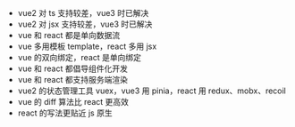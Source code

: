 - vue2 对 ts 支持较差，vue3 时已解决
- vue2 对 jsx 支持较差，vue3 时已解决
- vue 和 react 都是单向数据流
- vue 多用模板 template，react 多用 jsx
- vue 的双向绑定，react 是单向绑定
- vue 和 react 都倡导组件化开发
- vue 和 react 都支持服务端渲染
- vue2 的状态管理工具 vuex，vue3 用 pinia，react 用 redux、mobx、recoil
- vue 的 diff 算法比 react 更高效
- react 的写法更贴近 js 原生
